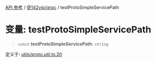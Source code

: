 [API 参考](../../../index.md) / [@142vip/grpc](../index.md) / testProtoSimpleServicePath

# 变量: testProtoSimpleServicePath

> `const` **testProtoSimpleServicePath**: `string`

定义于: [utils/proto.util.ts:20](https://github.com/142vip/core-x/blob/724c9f80a9f43d7639fb0f15c0381f9ca258849b/packages/grpc/src/utils/proto.util.ts#L20)

